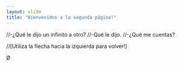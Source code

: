 ```yaml
---
layout: slide
title: "Bienvenidos a la segunda página!"
---
```

//-¿Qué le dijo un infinito a otro?
//-Qué le dijo.
//-¿Qué me cuentas?

//[Utiliza la flecha hacia la izquierda para volver!]

 Ø
